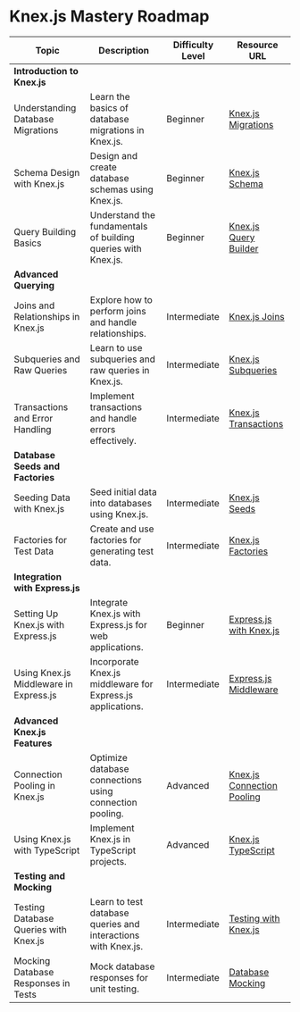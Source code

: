 # Knex.js Mastery Roadmap

| Topic                                    | Description                                                  | Difficulty Level | Resource URL                                   |
|------------------------------------------|--------------------------------------------------------------|-------------------|------------------------------------------------|
| **Introduction to Knex.js**              |                                                              |                   |                                                |
| Understanding Database Migrations        | Learn the basics of database migrations in Knex.js.          | Beginner          | [Knex.js Migrations](http://knexjs.org/#Migrations) |
| Schema Design with Knex.js               | Design and create database schemas using Knex.js.            | Beginner          | [Knex.js Schema](http://knexjs.org/#Schema)       |
| Query Building Basics                    | Understand the fundamentals of building queries with Knex.js. | Beginner          | [Knex.js Query Builder](http://knexjs.org/#Builder) |
| **Advanced Querying**                    |                                                              |                   |                                                |
| Joins and Relationships in Knex.js       | Explore how to perform joins and handle relationships.        | Intermediate      | [Knex.js Joins](http://knexjs.org/#Joins)         |
| Subqueries and Raw Queries               | Learn to use subqueries and raw queries in Knex.js.          | Intermediate      | [Knex.js Subqueries](http://knexjs.org/#Raw)      |
| Transactions and Error Handling          | Implement transactions and handle errors effectively.        | Intermediate      | [Knex.js Transactions](http://knexjs.org/#Transactions) |
| **Database Seeds and Factories**         |                                                              |                   |                                                |
| Seeding Data with Knex.js                | Seed initial data into databases using Knex.js.              | Intermediate      | [Knex.js Seeds](http://knexjs.org/#Seeds)        |
| Factories for Test Data                  | Create and use factories for generating test data.           | Intermediate      | [Knex.js Factories](https://dev.to/abiodunjames/intro-to-knex-factories-4693) |
| **Integration with Express.js**          |                                                              |                   |                                                |
| Setting Up Knex.js with Express.js       | Integrate Knex.js with Express.js for web applications.      | Beginner          | [Express.js with Knex.js](http://knexjs.org/#Installation-express) |
| Using Knex.js Middleware in Express.js   | Incorporate Knex.js middleware for Express.js applications.  | Intermediate      | [Express.js Middleware](http://knexjs.org/#Installation-express) |
| **Advanced Knex.js Features**            |                                                              |                   |                                                |
| Connection Pooling in Knex.js           | Optimize database connections using connection pooling.      | Advanced          | [Knex.js Connection Pooling](http://knexjs.org/#Installation-pooling) |
| Using Knex.js with TypeScript            | Implement Knex.js in TypeScript projects.                    | Advanced          | [Knex.js TypeScript](http://knexjs.org/#typescript) |
| **Testing and Mocking**                  |                                                              |                   |                                                |
| Testing Database Queries with Knex.js    | Learn to test database queries and interactions with Knex.js. | Intermediate      | [Testing with Knex.js](http://knexjs.org/#Testing) |
| Mocking Database Responses in Tests      | Mock database responses for unit testing.                    | Intermediate      | [Database Mocking](https://www.testanddeploy.com/posts/mocking-database-queries-with-jest-and-knex) |

